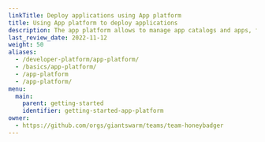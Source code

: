 ```yaml
---
linkTitle: Deploy applications using App platform
title: Using App platform to deploy applications
description: The app platform allows to manage app catalogs and apps, for simple and standardized deployment in all your workload clusters.
last_review_date: 2022-11-12
weight: 50
aliases:
  - /developer-platform/app-platform/
  - /basics/app-platform/
  - /app-platform
  - /app-platform/
menu:
  main:
    parent: getting-started
    identifier: getting-started-app-platform
owner:
  - https://github.com/orgs/giantswarm/teams/team-honeybadger
---
```

